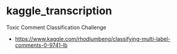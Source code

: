 # kaggle_transcription

Toxic Comment Classification Challenge
- https://www.kaggle.com/rhodiumbeng/classifying-multi-label-comments-0-9741-lb
